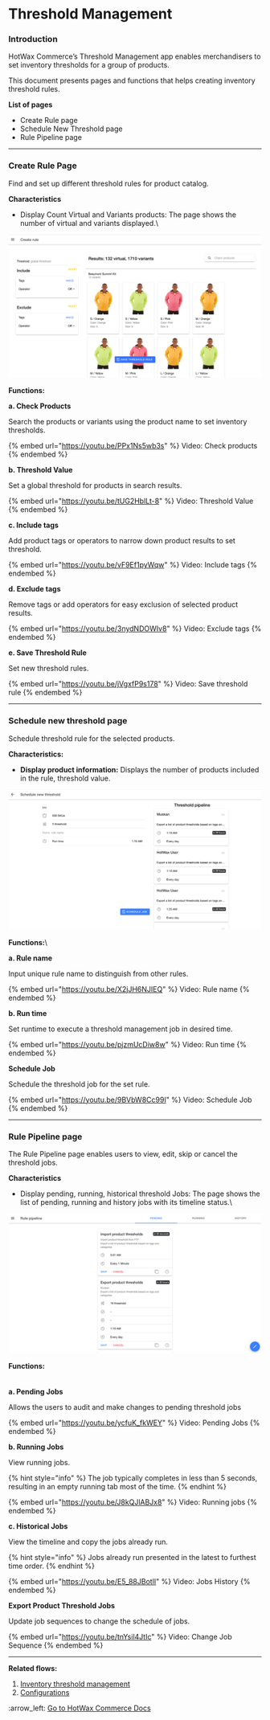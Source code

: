 # Threshold Management

### Introduction

HotWax Commerce’s Threshold Management app enables merchandisers to set inventory thresholds for a group of products.

This document presents pages and functions that helps creating inventory threshold rules.



**List of pages**

* Create Rule page
* Schedule New Threshold page
* Rule Pipeline page

***

### Create Rule Page

Find and set up different threshold rules for product catalog.

**Characteristics**

* Display Count Virtual and Variants products: The page shows the number of virtual and variants displayed.\


![Image: Create Rule Page](<../.gitbook/assets/0 (2).png>)



**Functions:**&#x20;



**a. Check Products**

Search the products or variants using the product name to set inventory thresholds.

{% embed url="https://youtu.be/PPx1Ns5wb3s" %}
Video: Check products
{% endembed %}



**b. Threshold Value**

Set a global threshold for products in search results.

{% embed url="https://youtu.be/tUG2HblLt-8" %}
Video: Threshold Value
{% endembed %}



**c. Include tags**

Add product tags or operators to narrow down product results to set threshold.&#x20;

{% embed url="https://youtu.be/vF9Ef1pyWqw" %}
Video: Include tags
{% endembed %}



**d. Exclude tags**

Remove tags or add operators for easy exclusion of selected product results.

{% embed url="https://youtu.be/3nydNDOWIv8" %}
Video: Exclude tags
{% endembed %}



**e. Save Threshold Rule**

Set new threshold rules.

{% embed url="https://youtu.be/jVgxfP9s178" %}
Video: Save threshold rule
{% endembed %}



***

### Schedule new threshold page

Schedule threshold rule for the selected products.



**Characteristics:**

* **Display product information:** Displays the number of products included in the rule, threshold value.

![Image: Schedule new threshold page](<../.gitbook/assets/1 (2).png>)



**Functions:**\


**a. Rule name**

Input unique rule name to distinguish from other rules.

{% embed url="https://youtu.be/X2jJH6NJIEQ" %}
Video: Rule name
{% endembed %}



**b. Run time**

Set runtime to execute a threshold management job in desired time.&#x20;

{% embed url="https://youtu.be/pjzmUcDiw8w" %}
Video: Run time
{% endembed %}



**Schedule Job**

Schedule the threshold job for the set rule.

{% embed url="https://youtu.be/9BVbW8Cc99I" %}
Video: Schedule Job
{% endembed %}



***

### Rule Pipeline page

The Rule Pipeline page enables users to view, edit, skip or cancel the threshold jobs.

**Characteristics**

* Display pending, running, historical threshold Jobs: The page shows the list of pending, running and history jobs with its timeline status.\


![Image: Rule Pipeline page](<../.gitbook/assets/2 (1).png>)



**Functions:** \
\
\
**a. Pending Jobs**

Allows the users to audit and make changes to pending threshold jobs

{% embed url="https://youtu.be/ycfuK_fkWEY" %}
Video: Pending Jobs
{% endembed %}



**b. Running Jobs**

View running jobs.

{% hint style="info" %}
The job typically completes in less than 5 seconds, resulting in an empty running tab most of the time.
{% endhint %}

{% embed url="https://youtu.be/J8kQJlABJx8" %}
Video: Running jobs
{% endembed %}



**c. Historical Jobs**

View the timeline and copy the jobs already run.

{% hint style="info" %}
&#x20;Jobs already run presented in the latest to furthest time order.
{% endhint %}

{% embed url="https://youtu.be/E5_88JBotlI" %}
Video: Jobs History
{% endembed %}



**Export Product Threshold Jobs**

Update job sequences to change the schedule of jobs.

{% embed url="https://youtu.be/tnYsil4JtIc" %}
Video: Change Job Sequence
{% endembed %}



***

**Related flows:**&#x20;

1. [Inventory threshold management](https://docs.hotwax.co/solution-flows/v/inventory-threshold-management/)
2. [Configurations](http://127.0.0.1:5000/o/l53nGvPQLhOHrKCP9HTG/s/PoTFyo0cPPGdyZu8kxeb/)



:arrow\_left: [Go to HotWax Commerce Docs](http://127.0.0.1:5000/o/l53nGvPQLhOHrKCP9HTG/s/TefRnbhmBjhScpq172vl/)

